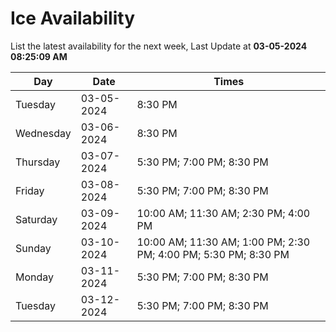 # Ice Availability

List the latest availability for the next week, Last Update at **03-05-2024 08:25:09 AM**

| Day         | Date        | Times       |
| ----------- | ----------- | ----------- |
|Tuesday|03-05-2024|8:30 PM|
|Wednesday|03-06-2024|8:30 PM|
|Thursday|03-07-2024|5:30 PM; 7:00 PM; 8:30 PM|
|Friday|03-08-2024|5:30 PM; 7:00 PM; 8:30 PM|
|Saturday|03-09-2024|10:00 AM; 11:30 AM; 2:30 PM; 4:00 PM|
|Sunday|03-10-2024|10:00 AM; 11:30 AM; 1:00 PM; 2:30 PM; 4:00 PM; 5:30 PM; 8:30 PM|
|Monday|03-11-2024|5:30 PM; 7:00 PM; 8:30 PM|
|Tuesday|03-12-2024|5:30 PM; 7:00 PM; 8:30 PM|
